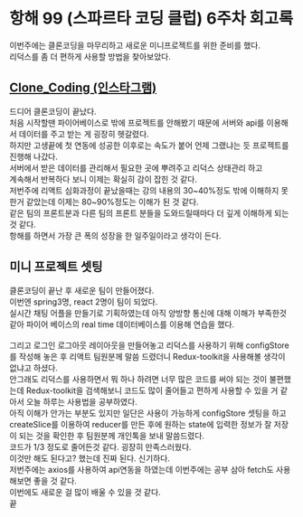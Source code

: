 # 항해 99 (스파르타 코딩 클럽) 6주차 회고록

이번주에는 클론코딩을 마무리하고 새로운 미니프로젝트를 위한 준비를 했다.<br>
리덕스를 좀 더 편하게 사용할 방법을 찾아보았다.

## [Clone_Coding (인스타그램)](https://github.com/DabinLim/Clone_coding)

드디어 클론코딩이 끝났다.<br>
처음 시작할땐 파이어베이스로 밖에 프로젝트를 안해봤기 때문에 서버와 api를 이용해서 데이터를 주고 받는 게 굉장히 헷갈렸다.<br>
하지만 고생끝에 첫 연동에 성공한 이후로는 속도가 붙어 언제 그랬냐는 듯 프로젝트를 진행해 나갔다.<br>
서버에서 받은 데이터를 관리해서 필요한 곳에 뿌려주고 리덕스 상태관리 하고 <br>
계속해서 반복하다 보니 이제는 확실히 감이 잡힌 것 같다.<br>
저번주에 리액트 심화과정이 끝났을때는 강의 내용의 30~40%정도 밖에 이해하지 못한거 같았는데 이제는 80~90%정도는 이해가 된 것 같다.<br>
같은 팀의 프론트분과 다른 팀의 프론트 분들을 도와드릴때마다 더 깊게 이해하게 되는 것 같다.<br>
항해를 하면서 가장 큰 폭의 성장을 한 일주일이라고 생각이 든다.

## 미니 프로젝트 셋팅

클론코딩이 끝난 후 새로운 팀이 만들어졌다.<br>
이번엔 spring3명, react 2명이 팀이 되었다.<br>
실시간 채팅 어플을 만들기로 기획하였는데 아직 양방향 통신에 대해 이해가 부족한것 같아 파이어 베이스의 real time 데이터베이스를 이용해 연습을 했다.<br><br>
그리고 로그인 로그아웃 레이아웃을 만들어놓고 리덕스를 사용하기 위해 configStore 를 작성해 놓은 후 리액트 팀원분께 말씀 드렸더니 Redux-toolkit을 사용해볼 생각이 없냐고 하셨다.<br>
안그래도 리덕스를 사용하면서 뭐 하나 하려면 너무 많은 코드를 써야 되는 것이 불편했는데 Redux-toolkit을 검색해보니 코드도 많이 줄어들고 편하게 사용할 수 있을 거 같아서 오늘 하루는 사용법을 공부하였다.<br>
아직 이해가 안가는 부분도 있지만 일단은 사용이 가능하게 configStore 셋팅을 하고 createSlice를 이용하여 reducer를 만든 후에 원하는 state에 입력한 정보가 잘 저장이 되는 것을 확인한 후 팀원분께 개인톡을 보내 말씀드렸다.<br>
코드가 1/3 정도로 줄어든것 같다. 굉장히 만족스러웠다.<br>
이것만 해도 된다고? 했는데 진짜 된다. 신기하다.<br>
저번주에는 axios를 사용하여 api연동을 하였는데 이번주에는 공부 삼아 fetch도 사용해보면 좋을 것 같다.<br>
이번에도 새로운 걸 많이 배울 수 있을 것 같다.<br>
끝


